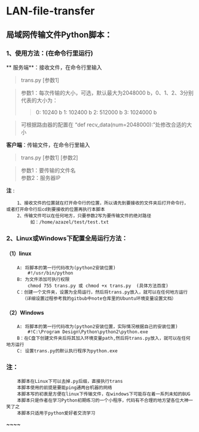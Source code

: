 # LAN-file-transfer
## 局域网传输文件Python脚本：

### 1、使用方法：(在命令行里运行)
** 服务端**：接收文件，在命令行里输入
>trans.py [参数1]

>参数1：每次传输的大小，可选，默认最大为2048000 b，0、1、2、3分别代表的大小为：
>>0: 10240 b
>>1: 102400 b
>>2: 512000 b
>>3: 1024000 b	

>可根据路由器的配置在 “def recv_data(num=2048000):”处修改合适的大小
				
**客户端**：传输文件，在命令行里输入
>trans.py [参数1] [参数2]

>参数1：要传输的文件名   
>参数2：服务器IP
		
**注** :

		1、接收文件的位置就在打开命令行的位置，所以请先到要接收的文件夹后打开命令行， 或者打开命令行后cd到要接收的位置再执行本脚本
		2、传输文件可以在任何地方，只要参数2写为要传输文件的绝对路径 
			 如：/home/azazel/test/test.txt
### 2、Linux或Windows下配置全局运行方法：
#### （1）linux
		A: 将脚本的第一行代码改为(python2安装位置)
			#!/usr/bin/python
		B: 为文件添加可执行权限
			chmod 755 trans.py 或 chmod +x trans.py  (具体方法百度)
		C：创建一个文件夹，设置为全局运行，然后将trans.py放入，就可以在任何地方运行
		  （详细设置过程参考我的gitbub中note仓库里的Ubuntu环境变量设置文档）
#### （2）Windows
		A: 将脚本的第一行代码改为(python2安装位置，实际情况根据自己的安装位置)
			#!C:\Program Design\Python\python2\python.exe
		B：在C盘下创建文件夹后将其加入环境变量path,然后将trans.py放入，就可以在任何地方运行
		C: 设置trans.py的默认执行程序为python.exe


### 注：
		本脚本在Linux下可以去掉.py后缀，直接执行trans
		本脚本使用的前提是要能ping通两台机器的网络
		本脚本写的初衷是方便在linux下传输文件，在windows下可能存在着一系列未知的BUG
		本脚本只是作者在学习Python初期练习的一个小程序，代码有不合理的地方望各位大神一笑了之
		本脚本只适用于python爱好者交流学习
***~~~~***
